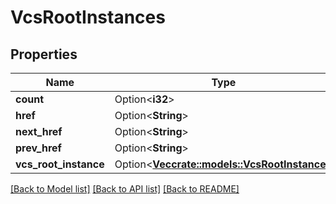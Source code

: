 # VcsRootInstances

## Properties

Name | Type | Description | Notes
------------ | ------------- | ------------- | -------------
**count** | Option<**i32**> |  | [optional]
**href** | Option<**String**> |  | [optional]
**next_href** | Option<**String**> |  | [optional]
**prev_href** | Option<**String**> |  | [optional]
**vcs_root_instance** | Option<[**Vec<crate::models::VcsRootInstance>**](vcs-root-instance.md)> |  | [optional]

[[Back to Model list]](../README.md#documentation-for-models) [[Back to API list]](../README.md#documentation-for-api-endpoints) [[Back to README]](../README.md)


